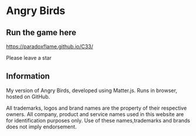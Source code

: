 # Angry Birds

## Run the game here

https://paradoxflame.github.io/C33/

Please leave a star


## Information

My version of Angry Birds, developed using Matter.js. Runs in browser, hosted on GitHub.

All trademarks, logos and brand names are the property of their respective owners. All company, product and service names used in this website are for identification purposes only. Use of these names,trademarks and brands does not imply endorsement.
